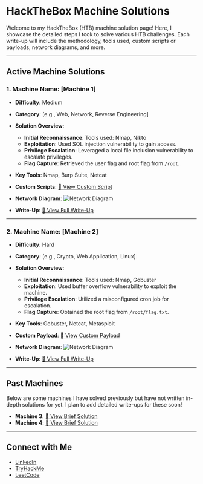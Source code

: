 # HackTheBox Machine Solutions

Welcome to my HackTheBox (HTB) machine solution page! Here, I showcase the detailed steps I took to solve various HTB challenges. Each write-up will include the methodology, tools used, custom scripts or payloads, network diagrams, and more.

---

## Active Machine Solutions

### 1. **Machine Name**: [Machine 1]
- **Difficulty**: Medium
- **Category**: [e.g., Web, Network, Reverse Engineering]
- **Solution Overview**:
  - **Initial Reconnaissance**: Tools used: Nmap, Nikto
  - **Exploitation**: Used SQL injection vulnerability to gain access.
  - **Privilege Escalation**: Leveraged a local file inclusion vulnerability to escalate privileges.
  - **Flag Capture**: Retrieved the user flag and root flag from `/root`.

- **Key Tools**: Nmap, Burp Suite, Netcat
- **Custom Scripts**: [🔗 View Custom Script](https://github.com/tarunkumar910/hackthebox-scripts)

- **Network Diagram**:
  ![Network Diagram](https://path_to_your_network_diagram_image)

- **Write-Up**: [🔗 View Full Write-Up](https://github.com/tarunkumar910/hackthebox-solutions/blob/main/machine1-solution.md)

---

### 2. **Machine Name**: [Machine 2]
- **Difficulty**: Hard
- **Category**: [e.g., Crypto, Web Application, Linux]
- **Solution Overview**:
  - **Initial Reconnaissance**: Tools used: Nmap, Gobuster
  - **Exploitation**: Used buffer overflow vulnerability to exploit the machine.
  - **Privilege Escalation**: Utilized a misconfigured cron job for escalation.
  - **Flag Capture**: Obtained the root flag from `/root/flag.txt`.

- **Key Tools**: Gobuster, Netcat, Metasploit
- **Custom Payload**: [🔗 View Custom Payload](https://github.com/tarunkumar910/hackthebox-payloads)

- **Network Diagram**:
  ![Network Diagram](https://path_to_your_network_diagram_image)

- **Write-Up**: [🔗 View Full Write-Up](https://github.com/tarunkumar910/hackthebox-solutions/blob/main/machine2-solution.md)

---

## Past Machines

Below are some machines I have solved previously but have not written in-depth solutions for yet. I plan to add detailed write-ups for these soon!

- **Machine 3**: [🔗 View Brief Solution](https://github.com/tarunkumar910/hackthebox-solutions/blob/main/machine3-brief.md)
- **Machine 4**: [🔗 View Brief Solution](https://github.com/tarunkumar910/hackthebox-solutions/blob/main/machine4-brief.md)

---

## Connect with Me

- [LinkedIn](https://www.linkedin.com/in/tarun-kumar-pathak/)
- [TryHackMe](https://tryhackme.com/r/p/tarunkumar910)
- [LeetCode](https://leetcode.com/u/tarunkumar910/)

